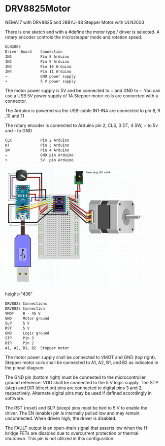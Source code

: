 # DRV8825Motor

NEMA17 with DRV8825 and 28BYJ-48 Stepper Motor with ULN2003

There is one sketch and with a #define the motor type / driver is selected.
A rotary encoder controls the microstepper mode and rotation speed. 

```
ULN2003 
Driver Board	Connection
IN1	            Pin 8 Arduino
IN2	            Pin 9 Arduino
IN3	            Pin 10 Arduino
IN4	            Pin 11 Arduino
–	            GND power supply
+	            5 V power supply
```
The motor power supply is 5V and be connected to + and GND to -. You can use a USB 5V power supply of 1A
Stepper motor coils are connected with a connector.

The Arduino is powered via the USB-cable
IN1-IN4 are connected to pin 8, 9 ,10 and 11



The rotary encoder is connected to Arduino pin 2, CLS, 3 DT, 4 SW, + to 5v and - to GND
```
CLK	            Pin 2 Arduino
DT 	            Pin 3 Arduino
SW 	            Pin 4 Arduino
–	            GND pin Arduino
+	            5V  pin Arduino
```
<img alt="NEMA DRV8825"  src="DRV8825_files/image009.png" width="450" /><br />

height="436"
```
DRV8825 Connections
DRV8825	Connection
VMOT	8 - 45 V
GND	    Motor ground
SLP	    5 V
RST	    5 V
GND	    Logic ground
STP	    Pin 3
DIR	    Pin 2
A1, A2, B1, B2	Stepper motor
```
The motor power supply shall be connected to VMOT and GND (top right).
Stepper motor coils shall be connected to A1, A2, B1, and B2 as indicated in the pinout diagram.

The GND pin (bottom right) must be connected to the microcontroller ground reference. VDD shall be connected to the 5 V logic supply.
The STP (step) and DIR (direction) pins are connected to digital pins 3 and 2, respectively. Alternate digital pins may be used if defined accordingly in software.

The RST (reset) and SLP (sleep) pins must be tied to 5 V to enable the driver.
The EN (enable) pin is internally pulled low and may remain unconnected. When driven high, the driver is disabled.

The FAULT output is an open-drain signal that asserts low when the H-bridge FETs are disabled due to overcurrent protection or thermal shutdown. This pin is not utilized in this configuration.
